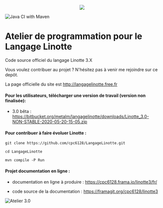 <p align="center">
  <img src="http://langagelinotte.free.fr/github/entete2.png">
</p>

![Java CI with Maven](https://github.com/cpc6128/LangageLinotte/workflows/Java%20CI%20with%20Maven/badge.svg)

# Atelier de programmation pour le Langage Linotte

Code source officiel du langage Linotte 3.X

Vous voulez contribuer au projet ? N'hésitez pas à venir me rejoindre sur ce depôt.

La page officielle du site est http://langagelinotte.free.fr

#### Pour les utilisateurs, télécharger une version de travail (version non finalisée):

- 3.0 bêta : https://bitbucket.org/metalm/langagelinotte/downloads/Linotte_3.0-NON-STABLE-2020-05-20-15-05.zip

#### Pour contribuer à faire évoluer Linotte :
 `git clone https://github.com/cpc6128/LangageLinotte.git`
 
 `cd LangageLinotte`
 
 `mvn compile -P Run`

#### Projet documentation en ligne :

- documentation en ligne à produire : https://cpc6128.frama.io/linotte3/fr/

- code source de la documentation : https://framagit.org/cpc6128/linotte3


![Atelier 3.0](http://langagelinotte.free.fr/github/atelier2.png)
